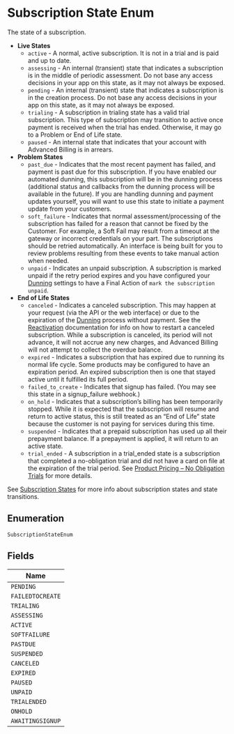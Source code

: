 
# Subscription State Enum

The state of a subscription.

* **Live States**
  * `active` - A normal, active subscription. It is not in a trial and is paid and up to date.
  * `assessing` - An internal (transient) state that indicates a subscription is in the middle of periodic assessment. Do not base any access decisions in your app on this state, as it may not always be exposed.
  * `pending` - An internal (transient) state that indicates a subscription is in the creation process. Do not base any access decisions in your app on this state, as it may not always be exposed.
  * `trialing` - A subscription in trialing state has a valid trial subscription. This type of subscription may transition to active once payment is received when the trial has ended. Otherwise, it may go to a Problem or End of Life state.
  * `paused` - An internal state that indicates that your account with Advanced Billing is in arrears.
* **Problem States**
  * `past_due` - Indicates that the most recent payment has failed, and payment is past due for this subscription. If you have enabled our automated dunning, this subscription will be in the dunning process (additional status and callbacks from the dunning process will be available in the future). If you are handling dunning and payment updates yourself, you will want to use this state to initiate a payment update from your customers.
  * `soft_failure` - Indicates that normal assessment/processing of the subscription has failed for a reason that cannot be fixed by the Customer. For example, a Soft Fail may result from a timeout at the gateway or incorrect credentials on your part. The subscriptions should be retried automatically. An interface is being built for you to review problems resulting from these events to take manual action when needed.
  * `unpaid` - Indicates an unpaid subscription. A subscription is marked unpaid if the retry period expires and you have configured your [Dunning](https://maxio-chargify.zendesk.com/hc/en-us/articles/5405505141005) settings to have a Final Action of `mark the subscription unpaid`.
* **End of Life States**
  * `canceled` - Indicates a canceled subscription. This may happen at your request (via the API or the web interface) or due to the expiration of the [Dunning](https://maxio-chargify.zendesk.com/hc/en-us/articles/5405505141005) process without payment. See the [Reactivation](https://maxio-chargify.zendesk.com/hc/en-us/articles/5404559291021) documentation for info on how to restart a canceled subscription.
    While a subscription is canceled, its period will not advance, it will not accrue any new charges, and Advanced Billing will not attempt to collect the overdue balance.
  * `expired` - Indicates a subscription that has expired due to running its normal life cycle. Some products may be configured to have an expiration period. An expired subscription then is one that stayed active until it fulfilled its full period.
  * `failed_to_create` - Indicates that signup has failed. (You may see this state in a signup_failure webhook.)
  * `on_hold` - Indicates that a subscription’s billing has been temporarily stopped. While it is expected that the subscription will resume and return to active status, this is still treated as an “End of Life” state because the customer is not paying for services during this time.
  * `suspended` - Indicates that a prepaid subscription has used up all their prepayment balance. If a prepayment is applied, it will return to an active state.
  * `trial_ended` - A subscription in a trial_ended state is a subscription that completed a no-obligation trial and did not have a card on file at the expiration of the trial period. See [Product Pricing – No Obligation Trials](https://maxio-chargify.zendesk.com/hc/en-us/articles/5405246782221) for more details.

See [Subscription States](https://maxio-chargify.zendesk.com/hc/en-us/articles/5404222005773) for more info about subscription states and state transitions.

## Enumeration

`SubscriptionStateEnum`

## Fields

| Name |
|  --- |
| `PENDING` |
| `FAILEDTOCREATE` |
| `TRIALING` |
| `ASSESSING` |
| `ACTIVE` |
| `SOFTFAILURE` |
| `PASTDUE` |
| `SUSPENDED` |
| `CANCELED` |
| `EXPIRED` |
| `PAUSED` |
| `UNPAID` |
| `TRIALENDED` |
| `ONHOLD` |
| `AWAITINGSIGNUP` |

